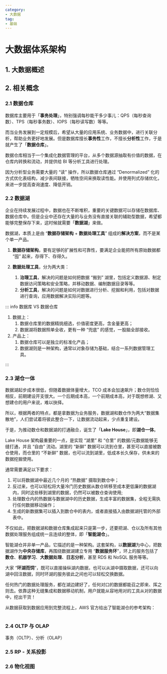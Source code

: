 ```yaml
---
category: 
- 大数据
tag: 
- 基础
---
```


# 大数据体系架构

<!-- more -->

## 1. 大数据概述



## 2. 相关概念

### 2.1 数据仓库

数据库主要用于「**事务处理**」，特别强调每秒能干多少事儿：QPS（每秒查询数）、TPS（每秒事务数）、IOPS（每秒读写数）等等。

而当业务发展到一定规模后，希望从大量的应用系统、业务数据中，进行关联分析，帮助业务更好地发展。但是数据库擅长**事务性**工作，不擅长**分析性**工作，于是就产生了「**数据仓库**」。

数据仓库相当于一个集成化数据管理的平台，从多个数据源抽取有价值的数据，在仓库内转换和流动，并提供给 BI 等分析工具进行处理。

因为分析型业务需要大量的 “读” 操作，所以数据仓库通过 “Denormalized” 化的方式优化表结构，减少表间联接，牺牲空间来换取读性能。并使用列式存储优化，来进一步提高查询速度、降低开销。

### 2.2 数据湖

企业在持续发展过程中，数据也在不断堆积，重要的关键数据可以存储在数据库、数据仓库中。但是企业中还存在大量的与业务没有直接关联的辅助型数据，希望都能够完整保存下来，这时候就需要「**数据湖**」来做。

数据湖，本质上是由 “**数据存储架构** + **数据处理工具**” 组成的**解决方案**，而不是某个单一产品。

1. **数据存储架构**，要有足够的扩展性和可靠性，要满足企业能把所有原始数据都 “囤” 起来，存得下、存得久。

2. **数据处理工具**，分为两大类：
   1. **治理工具**，解决的问题是如何把数据 “搬到” 湖里，包括定义数据源、制定数据访问策略和安全策略，并移动数据、编制数据目录等等。
   2. **分析工具**，解决的问题是如何对数据进行分析、挖掘和利用，包括对数据进行查询，应用数据解决实际问题等。

::: info 数据库 VS 数据仓库

1. 数据上：
   1. 数据仓库里的数据精挑细选，价值密度更高，含金量更高；
   2. 数据湖将数据照单全收，更有一种 “兜底” 的感觉，一股脑全部接收。
2. 产品上：
   1. 数据仓库可以是独立的标准化产品；
   2. 数据湖则是一种架构，通常以对象存储为基础，结合一系列数据管理工具。

:::

### 2.3 湖仓一体

数据湖起步成本很低，但随着数据体量增大，TCO 成本会加速飙升；数仓则恰恰相反，前期建设开支很大。一个后期成本高，一个前期成本高，对于既想修湖、又想建仓的用户来说，难以抉择。

所以，根据两者的特点，都是拿数据为业务服务，数据湖和数仓作为两大“数据集散地”，人们尝试着将彼此整合一下，让数据流动起来，少点重复建设。

于是，为推动数仓和数据湖的打通融合，诞生了「**Lake House**」，即**湖仓一体**。

Lake House 架构最重要的一点，是实现 “湖里” 和 “仓里” 的数据/元数据能够无缝打通，并且 “自由” 流动。湖里的 “新鲜” 数据可以流到仓里，甚至可以直接被数仓使用，而仓里的 “不新鲜” 数据，也可以流到湖里，低成本长久保存，供未来的数据挖掘使用。

通常需要满足以下要求：

1. 可以将数据湖中最近几个月的 “热数据” 摄取到数仓中；
2. 反过来，也可以轻松将大量冷门历史数据从数仓转移至成本更低廉的数据湖内，同时这些移到湖里的数据，仍然可以被数仓查询使用;
3. 处理数仓内的热数据与数据湖中的历史数据，生成丰富的数据集，全程无需执行任何数据移动操作；
4. 生成的新数据集可以插入到数仓中的表内，或者直接插入由数据湖托管的外部表中。

不仅如此，把数据湖和数据仓库集成起来只是第一步，还要把湖、仓以及所有其他数据处理服务组成统一且连续的整体，即「**智能湖仓**」。

智能湖仓并非单一产品，它描述的是一种架构。这套架构，以**数据湖**为中心，把数据湖作为**中央存储库**，再围绕数据湖建立专用 “**数据服务环**”，环上的服务包括了 **数仓**、**机器学习**、**大数据处理**、**日志分析**，甚至 RDS 和 NoSQL 服务等等。

大家 “**环湖而饲**”，既可以直接操纵湖内数据，也可以从湖中摄取数据，还可以向湖中回注数据，同时环湖的服务彼此之间也可以轻松交换数据。

任何热门的数据处理服务，都在湖边建好了，任何对口的数据都能召之即来、挥之则去。依靠这种无缝集成和数据移动机制，用户就能从容地用对的工具从对的数据中，挖出干货！

从数据获取到数据应用到完整流程上，AWS 官方给出了智能湖仓的参考架构：

![]()

### 2.4 OLTP 与 OLAP

事务（OLTP）、分析（OLAP）

### 2.5 RP - 关系投影



### 2.6 物化视图




